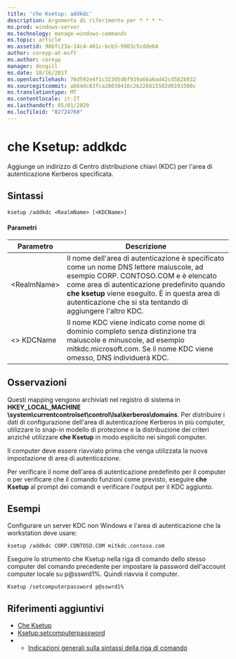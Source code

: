 ```yaml
---
title: 'che Ksetup: addkdc'
description: Argomento di riferimento per * * * *-
ms.prod: windows-server
ms.technology: manage-windows-commands
ms.topic: article
ms.assetid: 98bfc23a-14c4-401c-bcb3-9903c5cdde64
author: coreyp-at-msft
ms.author: coreyp
manager: dongill
ms.date: 10/16/2017
ms.openlocfilehash: 76d592e4f1c32305d6f939a66a6ad42cd582b032
ms.sourcegitcommit: ab64dc83fca28039416c26226815502d0193500c
ms.translationtype: MT
ms.contentlocale: it-IT
ms.lasthandoff: 05/01/2020
ms.locfileid: "82724760"
---
```

# <a name="ksetupaddkdc"></a>che Ksetup: addkdc



Aggiunge un indirizzo di Centro distribuzione chiavi (KDC) per l'area di autenticazione Kerberos specificata.

## <a name="syntax"></a>Sintassi

```
ksetup /addkdc <RealmName> [<KDCName>] 
```

#### <a name="parameters"></a>Parametri

|Parametro|Descrizione|
|---------|-----------|
|\<RealmName>|Il nome dell'area di autenticazione è specificato come un nome DNS lettere maiuscole, ad esempio CORP. CONTOSO.COM e è elencato come area di autenticazione predefinito quando **che ksetup** viene eseguito. È in questa area di autenticazione che si sta tentando di aggiungere l'altro KDC.|
|\<> KDCName|Il nome KDC viene indicato come nome di dominio completo senza distinzione tra maiuscole e minuscole, ad esempio mitkdc.microsoft.com. Se il nome KDC viene omesso, DNS individuerà KDC.|

## <a name="remarks"></a>Osservazioni

Questi mapping vengono archiviati nel registro di sistema in **HKEY_LOCAL_MACHINE \system\currentcontrolset\control\lsa\kerberos\domains**. Per distribuire i dati di configurazione dell'area di autenticazione Kerberos in più computer, utilizzare lo snap-in modello di protezione e la distribuzione dei criteri anziché utilizzare **che Ksetup** in modo esplicito nei singoli computer.

Il computer deve essere riavviato prima che venga utilizzata la nuova impostazione di area di autenticazione.

Per verificare il nome dell'area di autenticazione predefinito per il computer o per verificare che il comando funzioni come previsto, eseguire **che Ksetup** al prompt dei comandi e verificare l'output per il KDC aggiunto.

## <a name="examples"></a>Esempi

Configurare un server KDC non Windows e l'area di autenticazione che la workstation deve usare:
```
ksetup /addkdc CORP.CONTOSO.COM mitkdc.contoso.com
```
Eseguire lo strumento che Ksetup nella riga di comando dello stesso computer del comando precedente per impostare la password dell'account computer locale su p@sswrd1%. Quindi riavvia il computer.
```
Ksetup /setcomputerpassword p@sswrd1%
```

## <a name="additional-references"></a>Riferimenti aggiuntivi

-   [Che Ksetup](ksetup.md)
-   [Ksetup:setcomputerpassword](ksetup-setcomputerpassword.md)
-   - [Indicazioni generali sulla sintassi della riga di comando](command-line-syntax-key.md)